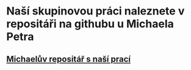 # Naší skupinovou práci naleznete v repositáři na githubu u Michaela Petra
## [Michaelův repositář s naší prací](https://github.com/Petrones500078/Homework/tree/master/DrobeckovaNavigace)